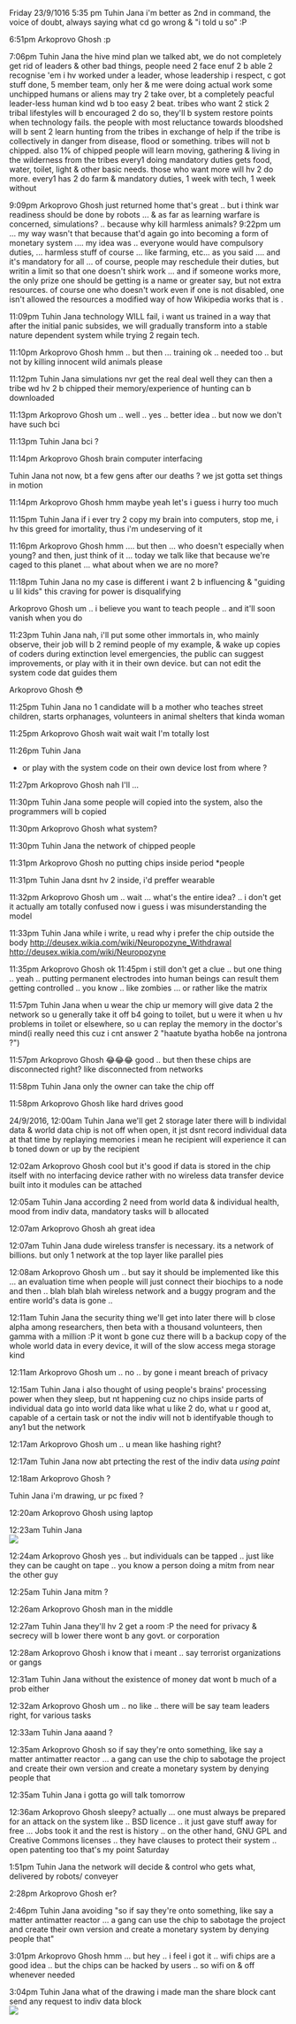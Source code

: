 Friday 23/9/1016 5:35 pm
Tuhin Jana
 i'm better as 2nd in command, the voice of doubt, always saying what cd go wrong & "i told u so" :P

6:51pm 
Arkoprovo Ghosh
 :p

7:06pm
Tuhin Jana
the hive mind plan we talked abt, we do not completely get rid of leaders & other bad things, people need 2 face enuf 2 b able 2  recognise 'em
i hv worked under a leader, whose leadership i respect, c got stuff done, 5 member team, only her & me were doing actual work
some unchipped humans or aliens may try 2 take over, bt a completely peacful leader-less human kind wd b too easy 2 beat.
tribes who want 2 stick 2 tribal lifestyles will b encouraged 2 do so, they'll b system restore points when technology fails. the people with most reluctance towards bloodshed will b sent 2 learn hunting from the tribes in exchange of help if the tribe is collectively in danger from disease, flood or something. tribes will not b chipped. also 1% of chipped people will learn moving, gathering & living in the wilderness from the tribes
every1 doing mandatory duties gets food, water, toilet, light & other basic needs. those who want more will hv 2 do more.
every1 has 2 do farm & mandatory duties, 1 week with tech, 1 week without

9:09pm
Arkoprovo Ghosh
just returned home
that's great .. but i think war readiness should be done by robots ... & as far as learning warfare is concerned, simulations? .. because why kill harmless animals?
9:22pm
um ... my way wasn't that because that'd again go into becoming a form of monetary system .... my idea was .. everyone would have compulsory duties, ... harmless stuff of course ... like farming, etc... as you said .... and it's mandatory for all ... of course, people may reschedule their duties, but writin a limit so that one doesn't shirk work ... and if someone works more, the only prize one should be getting is a name or greater say, but not extra resources. of course one who doesn't work even if one is not disabled, one isn't allowed the resources
a modified way of how  Wikipedia works that is .

11:09pm
Tuhin Jana
technology WILL fail, i want us trained in a way that after the initial panic subsides, we will gradually transform into a stable nature dependent system while trying 2 regain tech.

11:10pm
Arkoprovo Ghosh
hmm .. but then ... training ok .. needed too .. but not by killing innocent wild animals please

11:12pm
Tuhin Jana
simulations nvr get the real deal
well they can
then a tribe wd hv 2 b chipped
their memory/experience of hunting can b downloaded

11:13pm
Arkoprovo Ghosh
um .. well .. yes .. better idea .. but now we don't have such bci

11:13pm
Tuhin Jana
bci ?

11:14pm
Arkoprovo Ghosh
brain computer interfacing

Tuhin Jana
not now, bt a few gens after our deaths ?
we jst gotta set things in motion

11:14pm
Arkoprovo Ghosh
hmm
maybe
yeah
let's
i guess i hurry too much

11:15pm
Tuhin Jana
if i ever try 2 copy my brain into computers, stop me, i hv this greed for imortality, thus i'm undeserving of it

11:16pm
Arkoprovo Ghosh
hmm ....
but then ... who doesn't especially when young?
and then, just think of it ... today we talk like that because we're caged to this planet ... what about when we are no more?

11:18pm
Tuhin Jana
no my case is different
i want 2 b influencing & "guiding u lil kids"
this craving for power is disqualifying

Arkoprovo Ghosh
um .. i believe you want to teach people .. and it'll soon vanish when you do

11:23pm
Tuhin Jana
nah, i'll put some other immortals in, who mainly observe, their job will b 2 remind people of my example, & wake up copies of coders during extinction level emergencies, the public can suggest improvements, or play with it in their own device. but can not edit the system code dat guides them

Arkoprovo Ghosh
😳

11:25pm
Tuhin Jana
no 1 candidate will b a mother who teaches street children, starts orphanages, volunteers in animal shelters that kinda woman

11:25pm
Arkoprovo Ghosh
wait wait wait
I'm totally lost

11:26pm
Tuhin Jana
* or play with the system code on their own device
lost from where ?

11:27pm
Arkoprovo Ghosh
nah I'll ...

11:30pm
Tuhin Jana
some people will copied into the system, also the programmers will b copied

11:30pm
Arkoprovo Ghosh
what system?

11:30pm
Tuhin Jana
the network of chipped people

11:31pm
Arkoprovo Ghosh
no putting chips inside period
*people

11:31pm
Tuhin Jana
dsnt hv 2 inside, i'd preffer wearable

11:32pm
Arkoprovo Ghosh
um .. wait ...  what's the entire idea? .. i don't get it actually
am totally confused now
i guess i was misunderstanding the model

11:33pm
Tuhin Jana
while i write, u read why i prefer the chip outside the body http://deusex.wikia.com/wiki/Neuropozyne_Withdrawal
http://deusex.wikia.com/wiki/Neuropozyne

11:35pm
Arkoprovo Ghosh
ok
 11:45pm
i still don't get a clue .. but one thing .. yeah .. putting  permanent electrodes into human beings can result them getting controlled .. you know .. like zombies ...
or rather like the matrix

11:57pm
Tuhin Jana
when u wear the chip ur memory will give data 2 the network
so u generally take it off b4 going to toilet, but u were it when u hv problems in toilet or elsewhere, so u can replay the memory in the doctor's mind(i really need this cuz i cnt answer 2 "haatute byatha hob6e na jontrona ?")

11:57pm
Arkoprovo Ghosh
😂😂😂
good .. but then these chips are disconnected right?
like disconnected from networks

11:58pm
Tuhin Jana
only the owner can take the chip off

11:58pm
Arkoprovo Ghosh
like hard drives
good

24/9/2016, 12:00am
Tuhin Jana
we'll get 2 storage later
there will b individal data & world data
chip is not off when open, it jst dsnt record individual data at that time
by replaying memories i mean he recipient will experience it
can b toned down or up by the recipient

12:02am
Arkoprovo Ghosh
cool
but it's good if data is stored in the chip itself with no interfacing device
rather with no wireless data transfer device built into it
modules can be attached

12:05am
Tuhin Jana
according 2 need from world data & individual health, mood from indiv data, mandatory tasks will b allocated

12:07am
Arkoprovo Ghosh
ah
great idea

12:07am
Tuhin Jana
dude wireless transfer is necessary. its a network of billions. but only 1 network at the top layer
like parallel pies

12:08am
Arkoprovo Ghosh
um .. but say it should be implemented like this ... an evaluation time when people will just connect their biochips to a node and then .. blah blah blah
wireless network and a buggy program and the entire world's data is gone ..

12:11am
Tuhin Jana
the security thing we'll get into later
there will b close alpha among researchers, then beta with a thousand volunteers, then gamma with a million :P
it wont b gone cuz there will b a backup copy of the whole world data in every device, it will of the slow access mega storage kind

12:11am
Arkoprovo Ghosh
um .. no .. by gone i meant breach of privacy

12:15am
Tuhin Jana
i also thought of using people's brains' processing power when they sleep, but nt happening cuz no chips inside
parts of individual data go into world data like what u like 2 do, what u r good at, capable of a certain task or not
the indiv will not b identifyable though
to any1 but the network

12:17am
Arkoprovo Ghosh
um .. u mean like hashing right?

12:17am
Tuhin Jana
now abt prtecting the rest of the indiv data
*using paint*

12:18am
Arkoprovo Ghosh
?

Tuhin Jana
i'm drawing, ur pc fixed ?

12:20am
Arkoprovo Ghosh
using laptop

12:23am
Tuhin Jana<br/><img src="https://fbcdn-photos-a-a.akamaihd.net/hphotos-ak-xpa1/v/t34.0-0/p280x280/14483914_1185260828201907_1734751889_n.jpg?oh=c330e905f56c22cd9b83f44cc8550020&oe=57EEF82E&__gda__=1475198456_def2d5d576b6be689f6c6fd8bfed03fb"/><br/>

12:24am
Arkoprovo Ghosh
yes .. but individuals can be tapped .. just like they can be caught on tape .. you know
a person doing a mitm from near the other guy

12:25am
Tuhin Jana
mitm ?

12:26am
Arkoprovo Ghosh
man in the middle

12:27am
Tuhin Jana
they'll hv 2 get a room :P
the need for privacy & secrecy will b lower
there wont b any govt. or corporation

12:28am
Arkoprovo Ghosh
i know that
i meant .. say terrorist organizations or gangs

12:31am
Tuhin Jana
without the existence of money dat wont b much of a prob either

12:32am
Arkoprovo Ghosh
um .. no like .. there will be say team leaders right, for various tasks

12:33am
Tuhin Jana
aaand ?

12:35am
Arkoprovo Ghosh
so if say they're onto something, like say a matter antimatter reactor ... a gang can use the chip to sabotage the project and create their own version and create a monetary system by denying people that

12:35am
Tuhin Jana
i gotta go
will talk tomorrow

12:36am
Arkoprovo Ghosh
sleepy?
actually ... one must always be prepared for an attack on the system
like .. BSD licence .. it just gave stuff away for free ... Jobs took it and the rest is history .. 
on the other hand, GNU GPL and Creative Commons licenses .. they have clauses to protect their system .. open patenting too
that's my point
Saturday

1:51pm
Tuhin Jana
the network will decide & control who gets what, delivered by robots/ conveyer

2:28pm
Arkoprovo Ghosh
er?

2:46pm
Tuhin Jana
avoiding "so if say they're onto something, like say a matter antimatter reactor ... a gang can use the chip to sabotage the project and create their own version and create a monetary system by denying people that"

3:01pm
Arkoprovo Ghosh
hmm ... but hey .. i feel i got it .. wifi chips are a good idea .. but the chips can be hacked by users .. so wifi on & off whenever needed

3:04pm
Tuhin Jana
what of the drawing i made man
the share block cant send any request to indiv data block<br/><img src="https://fbcdn-photos-a-a.akamaihd.net/hphotos-ak-xpa1/v/t34.0-0/p280x280/14483914_1185260828201907_1734751889_n.jpg?oh=c330e905f56c22cd9b83f44cc8550020&oe=57EEF82E&__gda__=1475198456_def2d5d576b6be689f6c6fd8bfed03fb"><br/>
